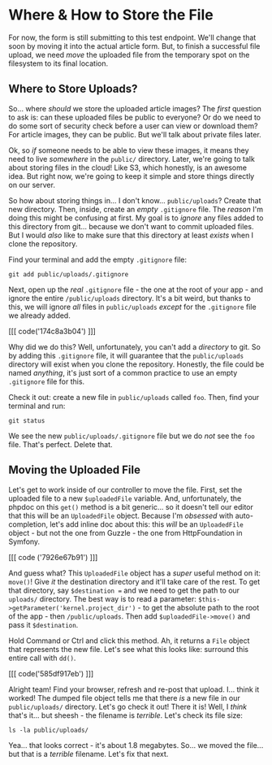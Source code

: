 # Where & How to Store the File

For now, the form is still submitting to this test endpoint. We'll change that soon
by moving it into the actual article form. But, to finish a successful file upload,
we need *move* the uploaded file from the temporary spot on the filesystem to its
final location.

## Where to Store Uploads?

So... where *should* we store the uploaded article images? The *first* question
to ask is: can these uploaded files be public to everyone? Or do we need to do some
sort of security check before a user can view or download them? For article images,
they can be public. But we'll talk about private files later.

Ok, so *if* someone needs to be able to view these images, it means they need to
live *somewhere* in the `public/` directory. Later, we're going to talk about
storing files in the cloud! Like S3, which honestly, is an awesome idea. But right
now, we're going to keep it simple and store things directly on our server.

So how about storing things in... I don't know... `public/uploads`? Create that
new directory. Then, inside, create an *empty* `.gitignore` file. The *reason*
I'm doing this might be confusing at first. My goal is to *ignore* any files added
to this directory from git... because we don't want to commit uploaded files. But
I would *also* like to make sure that this directory at least *exists* when I clone
the repository.

Find your terminal and add the empty `.gitignore` file:

```terminal
git add public/uploads/.gitignore
```

Next, open up the *real* `.gitignore` file - the one at the root of your app -
and ignore the entire `/public/uploads` directory. It's a bit weird, but thanks
to this, we will ignore *all* files in `public/uploads` *except* for the `.gitignore`
file we already added. 

[[[ code('174c8a3b04') ]]]

Why did we do this? Well, unfortunately, you can't add a
*directory* to git. So by adding this `.gitignore` file, it will guarantee that
the `public/uploads` directory will exist when you clone the repository. Honestly,
the file could be named *anything*, it's just sort of a common practice to use an
empty `.gitignore` file for this.

Check it out: create a new file in `public/uploads` called `foo`. Then, find
your terminal and run:

```terminal
git status
```

We see the new `public/uploads/.gitignore` file but we do *not* see the `foo`
file. That's perfect. Delete that.

## Moving the Uploaded File

Let's get to work inside of our controller to move the file. First, set the uploaded
file to a new `$uploadedFile` variable. And, unfortunately, the phpdoc on this
`get()` method is a bit generic... so it doesn't tell our editor that this will
be an `UploadedFile` object. Because I'm *obsessed* with auto-completion, let's
add inline doc about this: this *will* be an `UploadedFile` object - but not the
one from Guzzle - the one from HttpFoundation in Symfony.

[[[ code ('7926e67b91') ]]]

And guess what? This `UploadedFile` object has a *super* useful method on it:
`move()`! Give *it* the destination directory and it'll take care of the rest.
To get that directory, say `$destination =` and we need to get the path to our
`uploads/` directory. The best way is to read a parameter:
`$this->getParameter('kernel.project_dir')` - to get the absolute path to the
root of the app - then `/public/uploads`. Then add `$uploadedFile->move()` and
pass it `$destination`.

Hold Command or Ctrl and click this method. Ah, it returns a `File` object that represents
the new file. Let's see what this looks like: surround this entire call with `dd()`.

[[[ code('585df917eb') ]]]

Alright team! Find your browser, refresh and re-post that upload. I... think it
worked! The dumped file object tells me that there *is* a new file in our
`public/uploads/` directory. Let's go check it out! There it is! Well, I *think*
that's it... but sheesh - the filename is *terrible*. Let's check its file size:

```terminal
ls -la public/uploads/
```

Yea... that looks correct - it's about 1.8 megabytes. So... we moved the file...
but that is a *terrible* filename. Let's fix that next.
